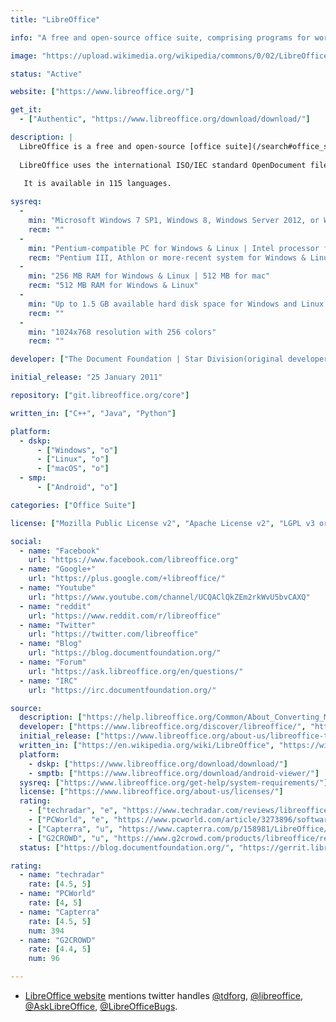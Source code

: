 ```yaml
---
title: "LibreOffice"

info: "A free and open-source office suite, comprising programs for word processing, the creation and editing of spreadsheets, slideshows, diagrams and drawings, working with databases, and composing mathematical formulae"

image: "https://upload.wikimedia.org/wikipedia/commons/0/02/LibreOffice_Logo_Flat.svg"

status: "Active"

website: ["https://www.libreoffice.org/"]

get_it:
  - ["Authentic", "https://www.libreoffice.org/download/download/"]

description: |
  LibreOffice is a free and open-source [office suite](/search#office_suite), a project of The Document Foundation. It was forked from OpenOffice.org in 2010, which was an open-sourced version of the earlier StarOffice.
  
  LibreOffice uses the international ISO/IEC standard OpenDocument file format (ODF) as its native format to save documents for all of its applications. LibreOffice also supports the file formats of most other major office suites, including Microsoft Office(.doc, .docx, .xls, .xlsx, .ppt, .pptx), through a variety of import/export filters. You can export your work in many different formats including PDF.
  
   It is available in 115 languages.

sysreq:
  -
    min: "Microsoft Windows 7 SP1, Windows 8, Windows Server 2012, or Windows 10 | Linux kernel version 2.6.18, glibc2 version 2.5, gtk version 2.10.4 | macOS 10.9 (Mavericks) or higher"
    recm: ""
  -
    min: "Pentium-compatible PC for Windows & Linux | Intel processor for mac"
    recm: "Pentium III, Athlon or more-recent system for Windows & Linux"
  -
    min: "256 MB RAM for Windows & Linux | 512 MB for mac"
    recm: "512 MB RAM for Windows & Linux"
  -
    min: "Up to 1.5 GB available hard disk space for Windows and Linux | 800 MB for mac"
    recm: ""
  -
    min: "1024x768 resolution with 256 colors"
    recm: ""

developer: ["The Document Foundation | Star Division(original developer)"]

initial_release: "25 January 2011"

repository: ["git.libreoffice.org/core"]

written_in: ["C++", "Java", "Python"]

platform:
  - dskp:
      - ["Windows", "o"]
      - ["Linux", "o"]
      - ["macOS", "o"]
  - smp:
      - ["Android", "o"]

categories: ["Office Suite"]

license: ["Mozilla Public License v2", "Apache License v2", "LGPL v3 or later"]

social:
  - name: "Facebook"
    url: "https://www.facebook.com/libreoffice.org"
  - name: "Google+"
    url: "https://plus.google.com/+libreoffice/"
  - name: "Youtube"
    url: "https://www.youtube.com/channel/UCQAClQkZEm2rkWvU5bvCAXQ"
  - name: "reddit"
    url: "https://www.reddit.com/r/libreoffice"
  - name: "Twitter"
    url: "https://twitter.com/libreoffice"
  - name: "Blog"
    url: "https://blog.documentfoundation.org/"
  - name: "Forum"
    url: "https://ask.libreoffice.org/en/questions/"
  - name: "IRC"
    url: "https://irc.documentfoundation.org/"

source:
  description: ["https://help.libreoffice.org/Common/About_Converting_Microsoft_Office_Documents", "https://www.libreoffice.org/discover/libreoffice/", "https://www.libreoffice.org/download/libreoffice-fresh/?lang=pick"]
  developer: ["https://www.libreoffice.org/discover/libreoffice/", "https://en.wikipedia.org/wiki/LibreOffice"]
  initial_release: ["https://www.libreoffice.org/about-us/libreoffice-timeline/", "https://en.wikipedia.org/wiki/LibreOffice"]
  written_in: ["https://en.wikipedia.org/wiki/LibreOffice", "https://wiki.documentfoundation.org/ReleaseNotes/4.0"]
  platform:
    - dskp: ["https://www.libreoffice.org/download/download/"]
    - smptb: ["https://www.libreoffice.org/download/android-viewer/"]
  sysreq: ["https://www.libreoffice.org/get-help/system-requirements/"]
  license: ["https://www.libreoffice.org/about-us/licenses/"]
  rating:
    - ["techradar", "e", "https://www.techradar.com/reviews/libreoffice"]
    - ["PCWorld", "e", "https://www.pcworld.com/article/3273896/software/libreoffice-6-review.html"]
    - ["Capterra", "u", "https://www.capterra.com/p/158981/LibreOffice/"]
    - ["G2CROWD", "u", "https://www.g2crowd.com/products/libreoffice/reviews"]
  status: ["https://blog.documentfoundation.org/", "https://gerrit.libreoffice.org/#/q/status:open"]

rating:
  - name: "techradar"
    rate: [4.5, 5]
  - name: "PCWorld"
    rate: [4, 5]
  - name: "Capterra"
    rate: [4.5, 5]
    num: 394
  - name: "G2CROWD"
    rate: [4.4, 5]
    num: 96

---
```

* [LibreOffice website](https://www.libreoffice.org/) mentions twitter handles [@tdforg](https://twitter.com/tdforg), [@libreoffice](https://twitter.com/libreoffice), [@AskLibreOffice](https://twitter.com/AskLibreOffice), [@LibreOfficeBugs](https://twitter.com/LibreOfficeBugs).
